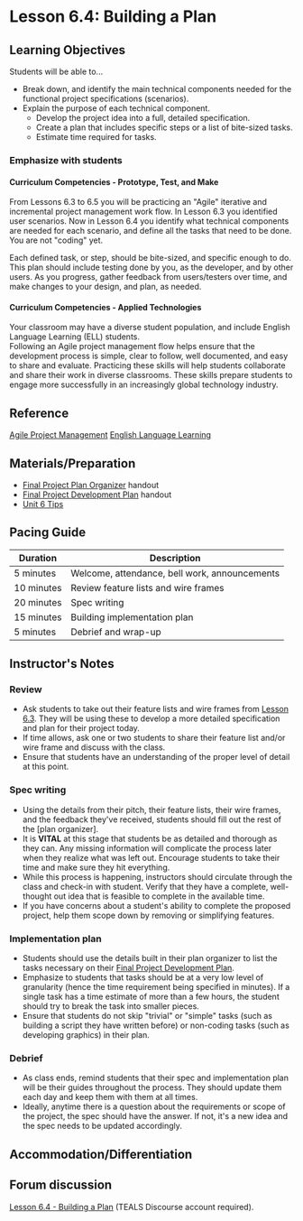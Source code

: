 # Lesson 6.4: Building a Plan

## Learning Objectives

Students will be able to...

* Break down, and identify the main technical components needed for the functional project specifications (scenarios).
* Explain the purpose of each technical component.
  * Develop the project idea into a full, detailed specification.
  * Create a plan that includes specific steps or a list of bite-sized tasks.
  * Estimate time required for tasks.

### Emphasize with students

#### Curriculum Competencies - Prototype, Test, and Make

From Lessons 6.3 to 6.5 you will be practicing an "Agile" iterative and incremental project management work flow.  In Lesson 6.3 you identified user scenarios.  Now in Lesson 6.4 you identify what technical components are needed for each scenario,  and define all the tasks that need to be done.  You are not "coding" yet.

Each defined task, or step, should be bite-sized, and specific enough to do.  
This plan should include testing done by you, as the developer, and by other users.
As you progress, gather feedback from users/testers over time, and make changes to your design, and plan, as needed.

#### Curriculum Competencies - Applied Technologies

Your classroom may have a diverse student population, and include English Language Learning (ELL) students.  
Following an Agile project management flow helps ensure that the development process is simple, clear to follow, well documented, and easy to share and evaluate.  Practicing these skills will help students collaborate and share their work in diverse classrooms.  These skills prepare students to engage more successfully in an increasingly global technology industry.

## Reference

[Agile Project Management](https://www.atlassian.com/agile)
[English Language Learning](https://www2.gov.bc.ca/gov/content/education-training/k-12/teach/teaching-tools/english-language-learning)

## Materials/Preparation

* [Final Project Plan Organizer][] handout
* [Final Project Development Plan][] handout
* [Unit 6 Tips](unit_6_tips.md)

## Pacing Guide

| Duration  | Description                                   |
| --------- | --------------------------------------------- |
| 5 minutes | Welcome, attendance, bell work, announcements |
| 10 minutes | Review feature lists and wire frames |
| 20 minutes | Spec writing |
| 15 minutes | Building implementation plan|
| 5 minutes | Debrief and wrap-up|

## Instructor's Notes

### Review

* Ask students to take out their feature lists and wire frames from [Lesson 6.3](lesson_63.md). They will be using these to develop a more detailed specification and plan for their project today.
* If time allows, ask one or two students to share their feature list and/or wire frame and discuss with the class.
* Ensure that students have an understanding of the proper level of detail at this point.

### Spec writing

* Using the details from their pitch, their feature lists, their wire frames, and the feedback they've received, students should fill out the rest of the [plan organizer].
* It is **VITAL** at this stage that students be as detailed and thorough as they can.  Any missing information will complicate the process later when they realize what was left out.  Encourage students to take their time and make sure they hit everything.
* While this process is happening, instructors should circulate through the class and check-in with student.  Verify that they have a complete, well-thought out idea that is feasible to complete in the available time.  
* If you have concerns about a student's ability to complete the proposed project, help them scope down by removing or simplifying features.

### Implementation plan

* Students should use the details built in their plan organizer to list the tasks necessary on their [Final Project Development Plan].
* Emphasize to students that tasks should be at a very low level of granularity (hence the time requirement being specified in minutes).  If a single task has a time estimate of more than a few hours, the student should try to break the task into smaller pieces.
* Ensure that students do not skip "trivial" or "simple" tasks (such as building a script they have written before) or non-coding tasks (such as developing graphics) in their plan.

### Debrief

* As class ends, remind students that their spec and implementation plan will be their guides throughout the process.  They should update them each day and keep them with them at all times.
* Ideally, anytime there is a question about the requirements or scope of the project, the spec should have the answer.  If not, it's a new idea and the spec needs to be updated accordingly.

## Accommodation/Differentiation

## Forum discussion

[Lesson 6.4 - Building a Plan](http://forums.tealsk12.org/c/intro-unit-6/lesson-6-4-building-a-plan) (TEALS Discourse account required).

[Final Project Plan Organizer]: https://github.com/TEALSK12/introduction-to-computer-science/blob/master/Final%20Project%20Plan%20Organizer.docx?raw=true
[Final Project Development Plan]: https://github.com/TEALSK12/introduction-to-computer-science/blob/master/Final%20Project%20Development%20Plan.docx?raw=true
